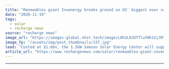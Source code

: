 ```yaml
---
title: "Renewables giant Invenergy breaks ground on US' biggest ever solar plant"
date: "2020-11-19"
tags: 
  - solar
  - recharge news
source: "recharge news"
image_url: "https://images-global.nhst.tech/image/L0h2L0JUTTluYWk1VjJRY0lnbExYdFJELy9wZU1HQWcxNXBhck9KYUpEcz0=/nhst/binary/52c93de06aee51fc7a1287975fa986ca"
image_fp: "/assets/img/post_thumbnails/157.jpg"
lead: "Costed at $1.6bn, the 1.3GW Samson Solar Energy Center will supply AT&T, Honda, McDonald's, Google, Home Depot and three cites in Texas once online in 2023"
article_url: "https://www.rechargenews.com/solar/renewables-giant-invenergy-breaks-ground-on-us-biggest-ever-solar-plant/2-1-915662"
---
```


---
